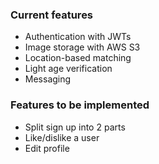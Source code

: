 ### Current features
- Authentication with JWTs
- Image storage with AWS S3
- Location-based matching
- Light age verification
- Messaging

### Features to be implemented
- Split sign up into 2 parts
- Like/dislike a user
- Edit profile